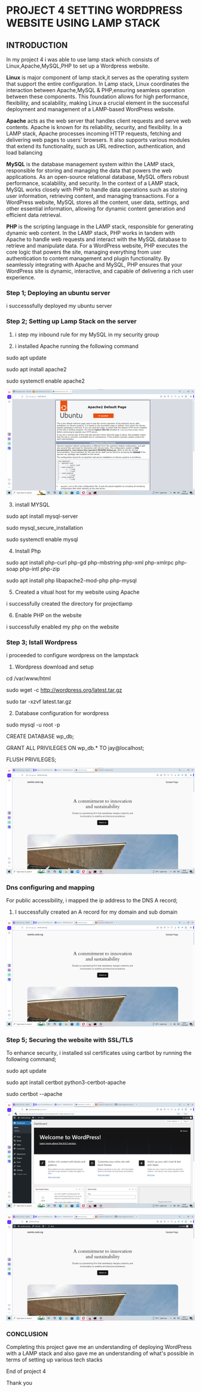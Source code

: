 # PROJECT 4  SETTING WORDPRESS WEBSITE USING LAMP STACK

## INTRODUCTION

In my project 4 i was able to use lamp stack which consists of Linux,Apache,MySQL,PHP to set up a Wordpress website.

**Linux** is major component of lamp stack,it serves as the operating system that support the entire configuration. In Lamp stack, Linux coordinates the interaction between Apache,MySQL & PHP,ensuring seamless operation between these components. This foundation allows for high performance, flexibility, and scalability, making Linux a crucial element in the successful deployment and management of a LAMP-based WordPress website.

**Apache** acts as the web server that handles client requests and serve web contents. Apache is known for its reliability, security, and flexibility. In a LAMP stack, Apache processes incoming HTTP requests, fetching and delivering web pages to users' browsers. It also supports various modules that extend its functionality, such as URL redirection, authentication, and load balancing

**MySQL** is the database management system within the LAMP stack, responsible for storing and managing the data that powers the web applications. As an open-source relational database, MySQL offers robust performance, scalability, and security. In the context of a LAMP stack, MySQL works closely with PHP to handle data operations such as storing user information, retrieving content, and managing transactions. For a WordPress website, MySQL stores all the content, user data, settings, and other essential information, allowing for dynamic content generation and efficient data retrieval. 

**PHP** is the scripting language in the LAMP stack, responsible for generating dynamic web content. In the LAMP stack, PHP works in tandem with Apache to handle web requests and interact with the MySQL database to retrieve and manipulate data. For a WordPress website, PHP executes the core logic that powers the site, managing everything from user authentication to content management and plugin functionality. By seamlessly integrating with Apache and MySQL, PHP ensures that your WordPress site is dynamic, interactive, and capable of delivering a rich user experience.

### Step 1; Deploying an ubuntu server

 i successsfully deployed my ubuntu server

### Step 2; Setting up Lamp Stack on the server

1. i step my inbound rule for my MySQL in my security group

2. i installed Apache running the following command

sudo apt update

sudo apt install apache2

sudo systemctl enable apache2

![1](<img/Screenshot 2024-09-16 230838.png>)

3. install MYSQL

sudo apt install mysql-server

sudo mysql_secure_installation

sudo systemctl enable mysql

4. Install Php

sudo apt install php-curl php-gd php-mbstring php-xml php-xmlrpc php-soap php-intl php-zip

sudo apt install php libapache2-mod-php php-mysql

5. Created a vitual host for my website using Apache

i successfully created the directory for projectlamp

6. Enable PHP on the website

i successfully enabled my php on the website

### Step 3;  Istall Wordpress

i proceeded to configure wordpress on the lampstack

1. Wordpress download and setup

cd /var/www/html

sudo wget -c http://wordpress.org/latest.tar.gz

sudo tar -xzvf latest.tar.gz

2. Database configuration for wordpress

sudo mysql -u root -p

 CREATE DATABASE wp_db;

 GRANT ALL PRIVILEGES ON wp_db.* TO jay@localhost;

 FLUSH PRIVILEGES;

 ![1](<img/Screenshot 2024-09-17 022848.png>)


### Dns configuring and mapping

For public accessibility, i mapped the ip address to the DNS A record;

1. I successfully created an A record for my domain and sub domain

![1](<img/Screenshot 2024-09-17 022848.png>)

### Step 5; Securing the website with SSL/TLS

To enhance security, i installed ssl certificates using cartbot by running the following command;

sudo apt update 

sudo apt install certbot python3-certbot-apache

sudo certbot --apache

![1](<img/Screenshot 2024-09-17 024003.png>)

![1](<img/Screenshot 2024-09-17 024144.png>)

### CONCLUSION

Completing this project gave me an understanding of deploying WordPress with a LAMP stack and also gave me an understanding of what's possible in terms of setting up various tech stacks

End of project 4
 
 Thank you









